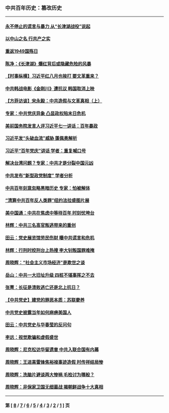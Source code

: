 ### 中共百年历史：篡改历史
---
#### [永不停止的谎言与暴力 从“长津湖战役”说起](../../pages/nf1176115/n13494094.md?10020430) 
#### [以中山之名 行共产之实](../../pages/nf1176115/n13346437.md?10020430) 
#### [重返1949国殇日](../../pages/nf1176115/n13346372.md?10020430) 
#### [陈净：《长津湖》爆红背后或隐藏危险的风暴](../../pages/nf1176115/n13314364.md?10020430) 
#### [【时事纵横】习近平红八月也挨打 要文革重来？](../../pages/nf1176115/n13231393.md?10020430) 
#### [中共韩战电影《金刚川》遭抗议 韩国取消上映](../../pages/nf1176115/n13219114.md?10020430) 
#### [【方菲访谈】宋永毅：中共造假与文革真相（上）](../../pages/nf1176115/n13200760.md?10020430) 
#### [专家：中共党庆异象 凸显政权陷末日危机](../../pages/nf1176115/n13067084.md?10020430) 
#### [美前国务院发言人评习近平七一讲话：百年暴政](../../pages/nf1176115/n13066986.md?10020430) 
#### [习近平发“头破血流”威胁 蓬佩奥解析](../../pages/nf1176115/n13063604.md?10020430) 
#### [习近平“百年党庆”讲话 学者：重复喊口号](../../pages/nf1176115/n13061411.md?10020430) 
#### [解决台湾问题？专家：中共才是分裂中国元凶](../../pages/nf1176115/n13060811.md?10020430) 
#### [中共发布“新型政党制度” 学者分析](../../pages/nf1176115/n13056354.md?10020430) 
#### [中共百年刻意忽略黑暗历史 专家：怕被解体](../../pages/nf1176115/n13056056.md?10020430) 
#### [“清算中共百年反人类罪”纽约法拉盛图片展](../../pages/nf1176115/n13052220.md?10020430) 
#### [美中国通：中共在焦虑中等待百年 时刻忧垮台](../../pages/nf1176115/n13048820.md?10020430) 
#### [林辉：中共三名高官叛逃带来的重创](../../pages/nf1176115/n13035206.md?10020430) 
#### [田云：党史展览馆劳民伤财 曝中共谎言和危机](../../pages/nf1176115/n13033900.md?10020430) 
#### [林辉：行刑时绞刑台上热搜 李大钊叛国罪难掩](../../pages/nf1176115/n13031965.md?10020430) 
#### [周晓辉：“社会主义市场经济”是欺世之谈](../../pages/nf1176115/n13024090.md?10020430) 
#### [岳山：中共一大旧址升级 四桩不堪事挥之不去](../../pages/nf1176115/n13021697.md?10020430) 
#### [张菁：长征是溃败逃亡还是北上抗日？](../../pages/nf1176115/n13020585.md?10020430) 
#### [【中共党史】建党的罪恶本质：苏联豢养](../../pages/nf1176115/n13011888.md?10020430) 
#### [中共党史披露当年如何麻痹美国人](../../pages/nf1176115/n12966400.md?10020430) 
#### [田云：中共党史与华春莹的反问句](../../pages/nf1176115/n12765178.md?10020430) 
#### [李远：视觉欺骗和虚假盛世](../../pages/nf1176115/n12993376.md?10020430) 
#### [周晓辉：尼克松访华留遗害 中共入联合国有内幕](../../pages/nf1176115/n12991422.md?10020430) 
#### [周晓辉：王进喜雷锋焦裕禄事迹造假 时传祥结局惨](../../pages/nf1176115/n12985497.md?10020430) 
#### [周晓辉：洗脑片避谈两大惨祸 毛检讨为哪般？](../../pages/nf1176115/n12971285.md?10020430) 
#### [周晓辉：非保家卫国无细菌战 揭朝鲜战争十大真相](../../pages/nf1176115/n12954161.md?10020430) 

---
#### 第 [ [8](./8.md?10020430) / [7](./7.md?10020430) / [6](./6.md?10020430) / [5](./5.md?10020430) / [4](./4.md?10020430) / [3](./3.md?10020430) / [2](./2.md?10020430) / [1](./1.md?10020430) ] 页
